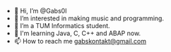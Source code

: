 - 👋 Hi, I’m @Gabs0l
- 👀 I’m interested in making music and programming.
- 🌱 I’m a TUM Informatics student.
- 🤙 I'm learning Java, C, C++ and ABAP now.
- 📫 How to reach me gabskontakt@gmail.com

<!---
Gabs0l/Gabs0l is a ✨ special ✨ repository because its `README.md` (this file) appears on your GitHub profile.
You can click the Preview link to take a look at your changes.
--->
